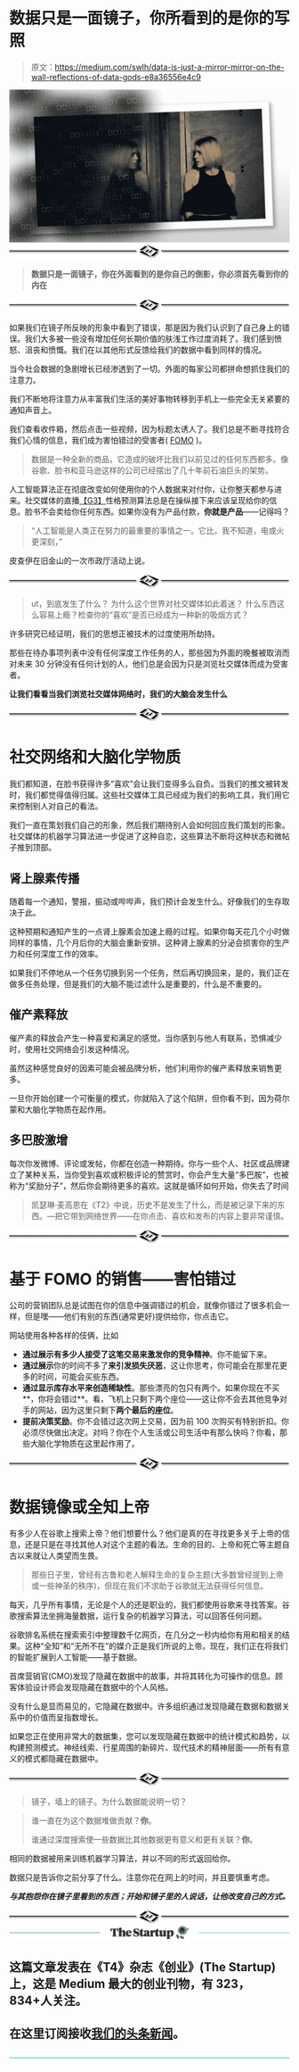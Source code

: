 # 数据只是一面镜子，你所看到的是你的写照

> 原文：<https://medium.com/swlh/data-is-just-a-mirror-mirror-on-the-wall-reflections-of-data-gods-e8a36556e4c9>

![](img/3c020285ef011e398d70c73cd9b1ce4f.png)![](img/ca1d7dfc76afe1c8f7f06be97655702f.png)

> **数据只是一面镜子，你在外面看到的是你自己的倒影，你必须首先看到你的内在**

![](img/ca1d7dfc76afe1c8f7f06be97655702f.png)

如果我们在镜子所反映的形象中看到了错误，那是因为我们认识到了自己身上的错误。我们大多被一些没有增加任何长期价值的肤浅工作过度消耗了。我们感到愤怒、沮丧和愤慨。我们在以其他形式反馈给我们的数据中看到同样的情况。

当今社会数据的急剧增长已经渗透到了一切。外面的每家公司都拼命想抓住我们的注意力。

我们不断地将注意力从丰富我们生活的美好事物转移到手机上一些完全无关紧要的通知声音上。

我们查看收件箱，然后点击一些视频，因为标题太诱人了。我们总是不断寻找符合我们心情的信息，我们成为害怕错过的受害者( [FOMO](https://www.sciencedaily.com/releases/2016/03/160330135623.htm) )。

> 数据是一种全新的商品，它造成的破坏比我们以前见过的任何东西都多。像谷歌、脸书和亚马逊这样的公司已经摆出了几十年前石油巨头的架势。

人工智能算法正在彻底改变如何使用你的个人数据来对付你，让你整天都参与进来。社交媒体的直播[【G3】](#_msocom_3)性格预测算法总是在操纵接下来应该呈现给你的信息。脸书不会卖给你任何东西。如果你没有为产品付款，**你就是产品**——记得吗？

> “人工智能是人类正在努力的最重要的事情之一。它比，我不知道，电或火更深刻，”

皮查伊在旧金山的一次市政厅活动上说。

![](img/ca1d7dfc76afe1c8f7f06be97655702f.png)

> ut，到底发生了什么？
> 为什么这个世界对社交媒体如此着迷？
> 什么东西这么容易上瘾？检查你的“喜欢”是否已经成为一种新的吸烟方式？

许多研究已经证明，我们的思想正被技术的过度使用所劫持。

那些在待办事项列表中没有任何深度工作任务的人，那些因为外面的晚餐被取消而对未来 30 分钟没有任何计划的人，他们总是会因为只是浏览社交媒体而成为受害者。

**让我们看看当我们浏览社交媒体网络时，我们的大脑会发生什么**

![](img/ca1d7dfc76afe1c8f7f06be97655702f.png)

# 社交网络和大脑化学物质

我们都知道，在脸书获得许多“喜欢”会让我们变得多么自负。当我们的推文被转发时，我们都觉得值得归属。这些社交媒体工具已经成为我们的影响工具，我们用它来控制别人对自己的看法。

我们一直在策划我们自己的形象，然后我们期待别人会如何回应我们策划的形象。社交媒体的机器学习算法进一步促进了这种自恋，这些算法不断将这种状态和微帖子推到顶部。

## 肾上腺素传播

随着每一个通知，警报，振动或哔哔声，我们预计会发生什么。好像我们的生存取决于此。

这种预期和通知产生的一点肾上腺素会加速上瘾的过程。如果你每天花几个小时做同样的事情，几个月后你的大脑会重新安排。这种肾上腺素的分泌会损害你的生产力和任何深度工作的效率。

如果我们不停地从一个任务切换到另一个任务，然后再切换回来，是的，我们正在做多任务处理，但是我们的大脑不能过滤什么是重要的，什么是不重要的。

## 催产素释放

催产素的释放会产生一种喜爱和满足的感觉。当你感到与他人有联系，恐惧减少时，使用社交网络会引发这种情况。

虽然这种感觉良好的因素可能会被品牌分析，他们利用你的催产素释放来销售更多。

一旦你开始创建一个可衡量的模式，你就陷入了这个陷阱，但你看不到，因为荷尔蒙和大脑化学物质在起作用。

## 多巴胺激增

每次你发微博、评论或发帖，你都在创造一种期待。你与一些个人、社区或品牌建立了某种关系，当你受到喜欢或积极评论的赞赏时，你会产生大量“多巴胺”，也被称为“奖励分子”，然后你会期待更多的喜欢。这就是循环如何开始，你失去了时间

> 凯瑟琳·麦高恩在《T2》中说，历史不是发生了什么，而是被记录下来的东西。—把它带到网络世界——在你点击、喜欢和发布的内容上要非常谨慎。

![](img/ca1d7dfc76afe1c8f7f06be97655702f.png)

# 基于 FOMO 的销售——害怕错过

公司的营销团队总是试图在你的信息中强调错过的机会，就像你错过了很多机会一样，但是嘿——他们有别的东西(通常更好)提供给你，你点击它。

网站使用各种各样的伎俩，比如

*   **通过展示有多少人接受了这笔交易来激发你的竞争精神**。你不能留下来。
*   **通过展示**你的时间不多了**来引发损失厌恶**，这让你思考，你可能会在那里花更多的时间，可能会买些东西。
*   **通过显示库存水平来创造稀缺性**。那些漂亮的包只有两个。如果你现在不买**，你将会错过**。看，飞机上只剩下两个座位——这让你不会去其他竞争对手的网站，因为这里只剩下**两个最后的座位**。
*   **提前决策奖励**。你不会错过这次网上交易，因为前 100 次购买有特别折扣。你必须尽快做出决定。对吗？你在个人生活或公司生活中有那么快吗？你看，那些大脑化学物质在这里起作用了。

![](img/ca1d7dfc76afe1c8f7f06be97655702f.png)

# 数据镜像或全知上帝

有多少人在谷歌上搜索上帝？他们想要什么？他们是真的在寻找更多关于上帝的信息，还是只是在寻找其他人对这个主题的看法。生命的目的、上帝和死亡等主题自古以来就让人类望而生畏。

> 那些日子里，曾经有古鲁和老人解释生命的复杂主题(大多数曾经提到上帝或一些神圣的秩序)，但现在我们不求助于谷歌就无法获得任何信息。

每天，几乎所有事情，无论是个人的还是职业的，我们都使用谷歌来寻找答案。谷歌搜索算法坐拥海量数据，运行复杂的机器学习算法，可以回答任何问题。

谷歌排名系统在搜索索引中整理数千亿网页，在几分之一秒内给你有用和相关的结果。这种“全知”和“无所不在”的媒介正是我们所说的上帝。现在，我们正在将我们的智能扩展到人工智能——基于数据。

首席营销官(CMO)发现了隐藏在数据中的故事，并将其转化为可操作的信息。顾客体验设计师会发现隐藏在数据中的个人风格。

没有什么是显而易见的，它隐藏在数据中。许多组织通过发现隐藏在数据和数据关系中的价值而呈指数增长。

如果您正在使用非常大的数据集，您可以发现隐藏在数据中的统计模式和趋势，以构建预测模式。神经线索、行星周围的新碎片、现代技术的精神层面——所有有意义的模式都隐藏在数据中。

![](img/ca1d7dfc76afe1c8f7f06be97655702f.png)

> 镜子，墙上的镜子。为什么数据能说明一切？

> 谁一直在为这个数据堆做贡献？**你**。
> 
> 谁通过深度搜索使一些数据比其他数据更有意义和更有关联？**你**。

相同的数据被用来训练机器学习算法，并以不同的形式返回给你。

数据只是告诉你之前分享了什么。注意你花在网上的时间，并且要慎重考虑。

***与其抱怨你在镜子里看到的东西；开始和镜子里的人说话，让他改变自己的方式。***

![](img/ca1d7dfc76afe1c8f7f06be97655702f.png)[![](img/308a8d84fb9b2fab43d66c117fcc4bb4.png)](https://medium.com/swlh)

## 这篇文章发表在《T4》杂志《创业》(The Startup)上，这是 Medium 最大的创业刊物，有 323，834+人关注。

## 在这里订阅接收[我们的头条新闻](http://growthsupply.com/the-startup-newsletter/)。

[![](img/b0164736ea17a63403e660de5dedf91a.png)](https://medium.com/swlh)